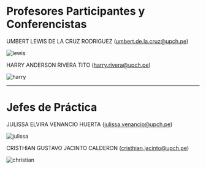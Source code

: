 # Profesores Participantes y Conferencistas

UMBERT LEWIS DE LA CRUZ RODRIGUEZ (umbert.de.la.cruz@upch.pe)

![lewis](FUNDAMENTOS_DE_DISEÑO/imagenes/LEWIS1.jpg)

HARRY ANDERSON RIVERA TITO (harry.rivera@upch.pe)

![harry](FUNDAMENTOS_DE_DISEÑO/imagenes/harry.jpeg)

---
# Jefes de Práctica

JULISSA ELVIRA VENANCIO HUERTA (julissa.venancio@upch.pe)

![julissa](FUNDAMENTOS_DE_DISEÑO/imagenes/julissa.jpeg)

CRISTHIAN GUSTAVO JACINTO CALDERON (cristhian.jacinto@upch.pe)

![christian](FUNDAMENTOS_DE_DISEÑO/imagenes/christian.jpg)
